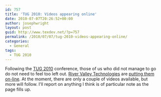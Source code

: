 ```yaml
---
id: 757
title: 'TUG 2010: Videos appearing online'
date: 2010-07-07T20:26:52+00:00
author: josephwright
layout: post
guid: http://www.texdev.net/?p=757
permalink: /2010/07/07/tug-2010-videos-appearing-online/
categories:
  - General
tags:
  - TUG 2010
---
```

Following the <a href="http://www.tug.org/tug2010/">TUG 2010</a> conference, those of us who did not manage to go do not need to feel too left out. <a href="http://river-valley.com/">River Valley Technologies</a> are <a href="http://river-valley.zeeba.tv/conferences/tug-2010">putting them on-line</a>. At the moment, there are only a couple of videos available, but more will follow. I'll report on anything I think is of particular note as the page fills up.